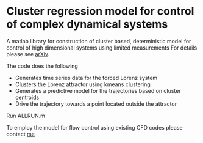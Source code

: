 # Cluster regression model for control of complex dynamical systems
A matlab library for construction of cluster based, deterministic model for control of high dimensional systems using limited measurements
For details please see [arXiv](https://arxiv.org/abs/2312.14186).

The code does the following
- Generates time series data for the forced Lorenz system
- Clusters the Lorenz attractor using kmeans clustering
- Generates a predictive model for the trajectories based on cluster centroids
- Drive the trajectory towards a point located outside the attractor

Run ALLRUN.m 

To employ the model for flow control using existing CFD codes please contact [me](nitiesharya@gmail.com)
